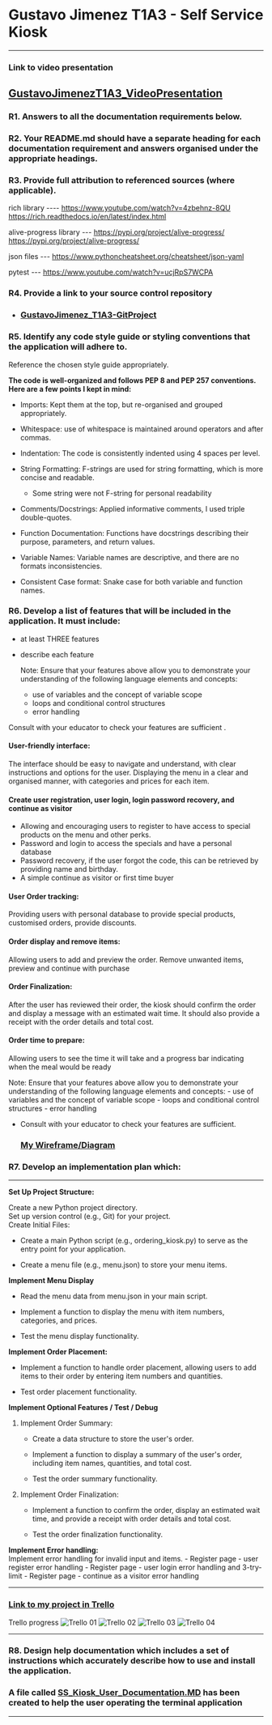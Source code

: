 # Gustavo Jimenez T1A3 - Self Service Kiosk

---
### Link to video presentation
[GustavoJimenezT1A3_VideoPresentation](https://youtu.be/oaDNtTUcSkI)
---  
### R1. Answers to all the documentation requirements below.
### R2. Your README.md should have a separate heading for each documentation requirement and answers organised under the appropriate headings.

### R3. Provide full attribution to referenced sources (where applicable).
rich library ---- https://www.youtube.com/watch?v=4zbehnz-8QU
    https://rich.readthedocs.io/en/latest/index.html

alive-progress library --- https://pypi.org/project/alive-progress/
    https://pypi.org/project/alive-progress/

json files --- https://www.pythoncheatsheet.org/cheatsheet/json-yaml

pytest --- https://www.youtube.com/watch?v=ucjRpS7WCPA

### R4. Provide a link to your source control repository
 - ### [GustavoJimenez_T1A3-GitProject](https://github.com/Gus14939/GustavoJimenez_T1A3)
    
### R5. Identify any code style guide or styling conventions that the application will adhere to.  
Reference the chosen style guide appropriately.

**The code is well-organized and follows PEP 8 and PEP 257 conventions. Here are a few points I kept in mind:**
 
 - Imports: Kept them at the top, but re-organised and grouped appropriately.

 - Whitespace: use of whitespace is maintained around operators and after commas.

 - Indentation: The code is consistently indented using 4 spaces per level.

 - String Formatting: F-strings are used for string formatting, which is more concise and readable.
    - Some string were not F-string for personal readability 

 - Comments/Docstrings: Applied informative comments, I used triple double-quotes.

 - Function Documentation: Functions have docstrings describing their purpose, parameters, and return values.

 - Variable Names: Variable names are descriptive, and there are no formats inconsistencies.

 - Consistent Case format: Snake case for both variable and function names.

### R6. Develop a list of features that will be included in the application. It must include:

- at least THREE features
- describe each feature

    Note: Ensure that your features above allow you to demonstrate your understanding of the following language elements and concepts:

    - use of variables and the concept of variable scope
    - loops and conditional control structures
    - error handling

Consult with your educator to check your features are sufficient .

#### User-friendly interface:  
The interface should be easy to navigate and understand, with clear instructions and options for the user. Displaying the menu in a clear and organised manner, with categories and prices for each item.

#### Create user registration, user login, login password recovery, and continue as visitor
- Allowing and encouraging users to register to have access to special products on the menu and other perks. 
- Password and login to access the specials and have a personal database
- Password recovery, if the user forgot the code, this can be retrieved by providing name and birthday.
- A simple continue as visitor or first time buyer

#### User Order tracking:  
Providing users with personal database to provide special products, customised orders, provide discounts.

#### Order display and remove items:  
Allowing users to add and preview the order. Remove unwanted items, preview and continue with purchase

#### Order Finalization:  
After the user has reviewed their order, the kiosk should confirm the order and display a message with an estimated wait time. It should also provide a receipt with the order details and total cost.

#### Order time to prepare:
Allowing users to see the time it will take and a progress bar indicating when the meal would be ready


Note: Ensure that your features above allow you to demonstrate your understanding of the following language elements and concepts:
    - use of variables and the concept of variable scope
    - loops and conditional control structures
    - error handling

- Consult with your educator to check your features are sufficient.

    ### [My Wireframe/Diagram](https://drive.google.com/file/d/1L3Ua_SGRIWJWtKAxmnS1D9oPsWyiOnRA/view?usp=sharing)

### R7. Develop an implementation plan which:

---  
**Set Up Project Structure:**

Create a new Python project directory.  
Set up version control (e.g., Git) for your project.  
Create Initial Files:
- Create a main Python script (e.g., ordering_kiosk.py) to serve as the entry point for your application.

- Create a menu file (e.g., menu.json) to store your menu items.

**Implement Menu Display**

- Read the menu data from menu.json in your main script.

- Implement a function to display the menu with item numbers, categories, and prices.

- Test the menu display functionality.

**Implement Order Placement:**

- Implement a function to handle order placement, allowing users to add items to their order by entering item numbers and quantities.

- Test order placement functionality.

**Implement Optional Features / Test / Debug**
1. Implement Order Summary:

    - Create a data structure to store the user's order.

    - Implement a function to display a summary of the user's order, including item names, quantities, and total cost.

    - Test the order summary functionality.

2. Implement Order Finalization:

    - Implement a function to confirm the order, display an estimated wait time, and provide a receipt with order details and total cost.

    - Test the order finalization functionality.

**Implement Error handling:**  
Implement error handling for invalid input and items.
    - Register page - user register error handling
    - Register page - user login error handling and 3-try-limit
    - Register page - continue as a visitor error handling



---

### [Link to my project in Trello](https://trello.com/invite/b/0xTGfdhA/ATTI723b81d85f9412b7a5f41b8c794eadfc665F35AE/self-service-kiosk)
Trello progress
![Trello 01](docs/Trello_01.png)
![Trello 02](docs/Trello_02.png)
![Trello 03](docs/Trello_03.png)
![Trello 04](docs/Trello_04.png)

---

### R8. Design help documentation which includes a set of instructions which accurately describe how to use and install the application.

### A file called [SS_Kiosk_User_Documentation.MD](./SS_Kiosk_User_Documentation.MD) has been created to help the user operating the terminal application

---
